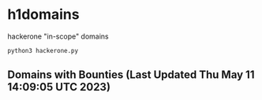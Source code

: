 # h1domains
hackerone "in-scope" domains

`python3 hackerone.py`
## Domains with Bounties (Last Updated Thu May 11 14:09:05 UTC 2023)
```

```
